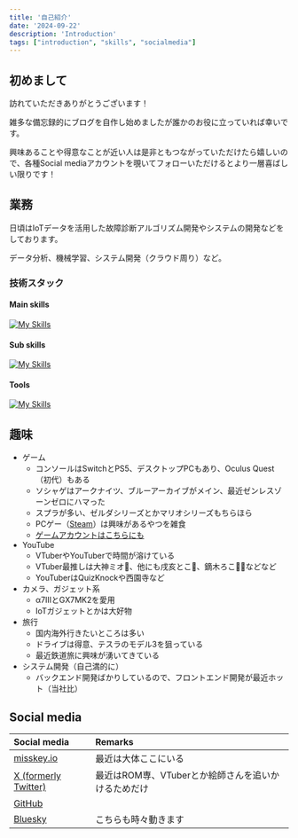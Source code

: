 ```yaml
---
title: '自己紹介'
date: '2024-09-22'
description: 'Introduction'
tags: ["introduction", "skills", "socialmedia"]
---
```


## 初めまして

訪れていただきありがとうございます！

雑多な備忘録的にブログを自作し始めましたが誰かのお役に立っていれば幸いです。

興味あることや得意なことが近い人は是非ともつながっていただけたら嬉しいので、各種Social mediaアカウントを覗いてフォローいただけるとより一層喜ばしい限りです！

## 業務

日頃はIoTデータを活用した故障診断アルゴリズム開発やシステムの開発などをしております。

データ分析、機械学習、システム開発（クラウド周り）など。

### 技術スタック

#### Main skills

[![My Skills](https://skillicons.dev/icons?i=py,sklearn,tensorflow,linux,ubuntu,aws,dynamodb,postgres,sqlite,md,git,gitlab,github,bash,regex&perline=8)](https://skillicons.dev)

#### Sub skills

[![My Skills](https://skillicons.dev/icons?i=docker,c,cloudflare,firebase,vercel,html,css,js,ts,nodejs,react,nextjs,vue,nuxtjs,bootstrap,tailwind,vuetify,opencv,selenium&perline=8)](https://skillicons.dev)

#### Tools
[![My Skills](https://skillicons.dev/icons?i=vscode,obsidian,latex&perline=8)](https://skillicons.dev)

## 趣味

- ゲーム
  - コンソールはSwitchとPS5、デスクトップPCもあり、Oculus Quest（初代）もある
  - ソシャゲはアークナイツ、ブルーアーカイブがメイン、最近ゼンレスゾーンゼロにハマった
  - スプラが多い、ゼルダシリーズとかマリオシリーズもちらほら
  - PCゲー（[Steam](https://steamcommunity.com/id/laplusdestiny/)）は興味があるやつを雑食
  - [ゲームアカウントはこちらにも](/network)
- YouTube
  - VTuberやYouTuberで時間が溶けている
  - VTuber最推しは大神ミオ🌲、他にも戌亥とこ🍹、鏑木ろこ🍕🎢などなど
  - YouTuberはQuizKnockや西園寺など
- カメラ、ガジェット系
  - α7IIIとGX7MK2を愛用
  - IoTガジェットとかは大好物
- 旅行
  - 国内海外行きたいところは多い
  - ドライブは得意、テスラのモデル3を狙っている
  - 最近鉄道旅に興味が湧いてきている
- システム開発（自己満的に）
  - バックエンド開発ばかりしているので、フロントエンド開発が最近ホット（当社比）

## Social media

| Social media                                          | Remarks                                             |
| :---------------------------------------------------- | :-------------------------------------------------- |
| [misskey.io](https://misskey.io/@Laplusdestiny)       | 最近は大体ここにいる                                |
| [X (formerly Twitter)](https://x.com/Laplusdestiny)   | 最近はROM専、VTuberとか絵師さんを追いかけるためだけ |
| [GitHub](https://github.com/Laplusdestiny)            |                                                     |
| [Bluesky](https://bsky.app/profile/laplusdestiny.com) | こちらも時々動きます                                |
